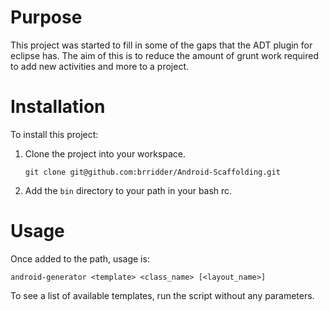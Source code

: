 # Purpose
This project was started to fill in some of the gaps that the ADT plugin for
eclipse has. The aim of this is to reduce the amount of grunt work required to
add new activities and more to a project.

# Installation

To install this project:

1. Clone the project into your workspace.
    
    `git clone git@github.com:brridder/Android-Scaffolding.git`

2. Add the `bin` directory to your path in your bash rc.


# Usage

Once added to the path, usage is:

    android-generator <template> <class_name> [<layout_name>]

To see a list of available templates, run the script without any parameters.

